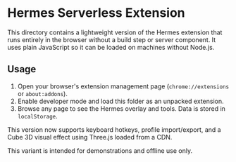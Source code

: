 # Hermes Serverless Extension

This directory contains a lightweight version of the Hermes extension that runs entirely in the browser without a build step or server component. It uses plain JavaScript so it can be loaded on machines without Node.js.

## Usage

1. Open your browser's extension management page (`chrome://extensions` or `about:addons`).
2. Enable developer mode and load this folder as an unpacked extension.
3. Browse any page to see the Hermes overlay and tools. Data is stored in `localStorage`.

This version now supports keyboard hotkeys, profile import/export, and a Cube 3D visual effect using Three.js loaded from a CDN.

This variant is intended for demonstrations and offline use only.

